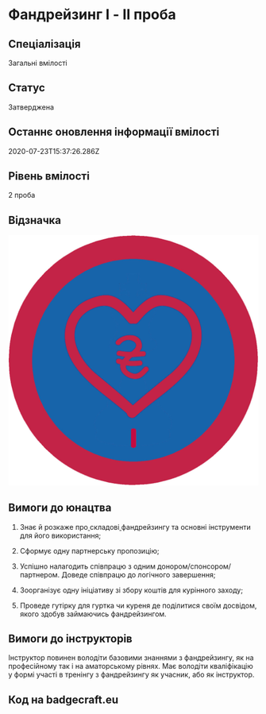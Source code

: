 # Фандрейзинг I - ІІ проба

## Спеціалізація

Загальні вмілості

## Статус

Затверджена

## Останнє оновлення інформації вмілості

2020-07-23T15:37:26.286Z

## Рівень вмілості

2 проба

## Відзначка

![Відзначка](../images/Fandreizynh_I/____________1.jpg)

## Вимоги до юнацтва

<ol><li><p>Знає й розкаже про<a target="_blank" rel="nofollow" href="http://onlinecorrector.com.ua/%D1%81%D0%BA%D0%BB%D0%B0%D0%B4%D0%BD%D0%B8%D0%BA"> </a>складові<a target="_blank" rel="nofollow" href="http://onlinecorrector.com.ua/%D1%81%D0%BA%D0%BB%D0%B0%D0%B4%D0%BD%D0%B8%D0%BA"> </a>фандрейзингу та основні інструменти для його використання;</p></li><li><p>Сформує одну партнерську пропозицію;</p></li><li><p>Успішно налагодить співпрацю з одним донором/спонсором/партнером. Доведе співпрацю до логічного завершення;</p></li><li><p>Зоорганізує одну ініціативу зі збору коштів для курінного заходу;</p></li><li><p>Проведе гутірку для гуртка чи куреня де поділитися своїм досвідом, якого здобув займаючись фандрейзингом.</p></li></ol>

## Вимоги до інструкторів

Інструктор повинен володіти базовими знаннями з фандрейзингу, як на професійному так і на аматорському рівнях. Має володіти кваліфікацію у формі участі в тренінгу з фандрейзингу як учасник, або як інструктор.

## Код на badgecraft.eu

